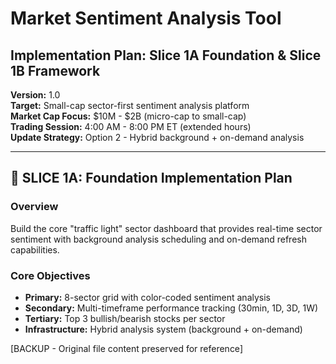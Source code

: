 # Market Sentiment Analysis Tool
## Implementation Plan: Slice 1A Foundation & Slice 1B Framework

**Version:** 1.0  
**Target:** Small-cap sector-first sentiment analysis platform  
**Market Cap Focus:** $10M - $2B (micro-cap to small-cap)  
**Trading Session:** 4:00 AM - 8:00 PM ET (extended hours)  
**Update Strategy:** Option 2 - Hybrid background + on-demand analysis

---

## 🎯 SLICE 1A: Foundation Implementation Plan

### Overview
Build the core "traffic light" sector dashboard that provides real-time sector sentiment with background analysis scheduling and on-demand refresh capabilities.

### Core Objectives
- **Primary:** 8-sector grid with color-coded sentiment analysis
- **Secondary:** Multi-timeframe performance tracking (30min, 1D, 3D, 1W)
- **Tertiary:** Top 3 bullish/bearish stocks per sector
- **Infrastructure:** Hybrid analysis system (background + on-demand)

[BACKUP - Original file content preserved for reference] 
